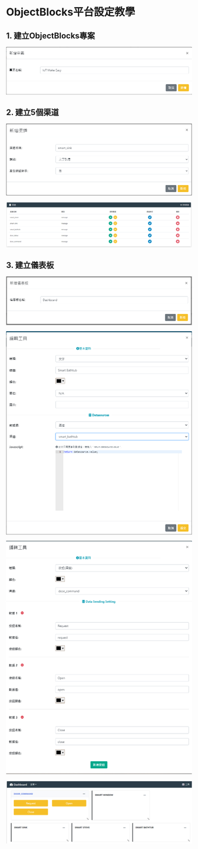 # ObjectBlocks平台設定教學

## 1. 建立ObjectBlocks專案

![](../images/objectblocks1.png)

## 2. 建立5個渠道

![](../images/objectblocks2.png)

![](../images/objectblocks3.png)

## 3. 建立儀表板

![](../images/objectblocks4.png)

![](../images/objectblocks5.png)

![](../images/objectblocks6.png)

![](../images/objectblocks7.png)